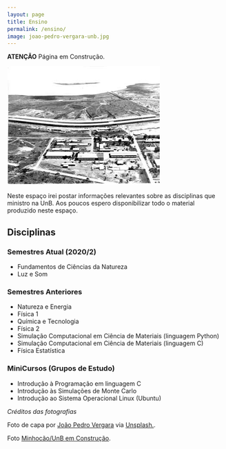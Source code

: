 ```yaml
---
layout: page
title: Ensino
permalink: /ensino/
image: joao-pedro-vergara-unb.jpg
---
```


**ATENÇÃO** Página em Construção.

![imagem](../images/construcao_minhocao_unb.jpg)

Neste espaço irei postar informações relevantes sobre as disciplinas que ministro na UnB. Aos poucos espero disponibilizar
todo o material produzido neste espaço.

## **Disciplinas** 

### Semestres Atual (2020/2)
- Fundamentos de Ciências da Natureza
- Luz e Som


### Semestres Anteriores
- Natureza e Energia
- Física 1    
- Química e Tecnologia
- Física 2
- Simulação Computacional em Ciência de Materiais (linguagem Python)
- Simulação Computacional em Ciência de Materiais (linguagem C)
- Física Estatística

### MiniCursos (Grupos de Estudo)

- Introdução à Programação em linguagem C
- Introdução às Simulações de Monte Carlo
- Introdução ao Sistema Operacional Linux (Ubuntu)

*Créditos das fotografias*

<span>Foto de capa por <a href="https://unsplash.com/@joaopedrovergara?utm_source=unsplash&amp;utm_medium=referral&amp;utm_content=creditCopyText">João Pedro Vergara</a> via <a href="https://unsplash.com/s/photos/unb?utm_source=unsplash&amp;utm_medium=referral&amp;utm_content=creditCopyText">Unsplash.</a></span>.

Foto [Minhocão/UnB em Construção](https://atom.unb.br/index.php/00110).